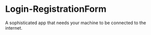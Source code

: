 # Login-RegistrationForm
A sophisticated app that needs your machine to be connected to the internet.
